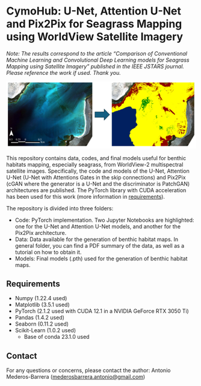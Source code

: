 # CymoHub: U-Net, Attention U-Net and Pix2Pix for Seagrass Mapping using WorldView Satellite Imagery

*Note: The results correspond to the article “Comparison of Conventional Machine Learning and Convolutional Deep Learning models for Seagrass Mapping using Satellite Imagery” published in the IEEE JSTARS journal. Please reference the work if used. Thank you.*

![alt text](https://github.com/MederosBarrera-Antonio/CymoHub/blob/main/CymoHub_Image.png "CymoHub Image")

This repository contains data, codes, and final models useful for benthic habitats mapping, especially seagrass, from WorldView-2 multispectral satellite images. Specifically, the code and models of the U-Net, Attention U-Net (U-Net with Attentions Gates in the skip connections) and Pix2Pix (cGAN where the generator is a U-Net and the discriminator is PatchGAN) architectures are published. The PyTorch library with CUDA acceleration has been used for this work (more information in [requirements](#requirements)).

The repository is divided into three folders:  

- Code: PyTorch implementation. Two Jupyter Notebooks are highlighted: one for the U-Net and Attention U-Net models, and another for the Pix2Pix architecture.  
- Data: Data available for the generation of benthic habitat maps. In general folder, you can find a PDF summary of the data, as well as a tutorial on how to obtain it.  
- Models: Final models (.pth) used for the generation of benthic habitat maps.

## Requirements

- Numpy (1.22.4 used)
- Matplotlib (3.5.1 used)
- PyTorch (2.1.2 used with CUDA 12.1 in a NVIDIA GeForce RTX 3050 Ti)
- Pandas (1.4.2 used)
- Seaborn (0.11.2 used)
- Scikit-Learn (1.0.2 used)
	- Base of conda 23.1.0 used
 
## Contact

For any questions or concerns, please contact the author: Antonio Mederos-Barrera (mederosbarrera.antonio@gmail.com)
